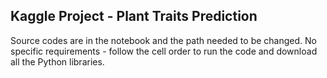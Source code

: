 ## Kaggle Project - Plant Traits Prediction
Source codes are in the notebook and the path needed to be changed. No specific requirements - follow the cell order to run the code and download all the Python libraries.
